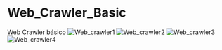 # Web_Crawler_Basic
 Web Crawler básico 
![Web_crawler1](https://user-images.githubusercontent.com/53130383/224624561-a9bb04f7-d247-4148-9676-dd2a255fba46.png)
![Web_crawler2](https://user-images.githubusercontent.com/53130383/224624563-51ca6480-24bf-4922-af37-2e2b11b4ed52.png)
![Web_crawler3](https://user-images.githubusercontent.com/53130383/224624565-752c75a2-d4d9-4c6b-958c-1753f406c3ce.png)
![Web_crawler4](https://user-images.githubusercontent.com/53130383/224624559-43c4347a-103c-43f2-8310-2c1bee8824ee.png)
